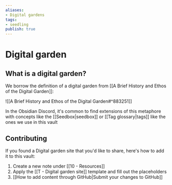 ```yaml
---
aliases:
- Digital gardens
tags:
- seedling
publish: true
---
```


# Digital garden

## What is a digital garden?

We borrow the definition of a digital garden from [[A Brief History and Ethos of the Digital Garden]]:

![[A Brief History and Ethos of the Digital Garden#^883251]]

In the Obsidian Discord, it's common to find extensions of this metaphore with concepts like the [[Seedbox|seedbox]] or [[Tag glossary|tags]] like the ones we use in this vault

## Contributing

If you found a Digital garden site that you'd like to share, here's how to add it to this vault:

1. Create a new note under [[10 - Resources]]
2. Apply the [[T - Digital garden site]] template and fill out the placeholders
3. [[How to add content through GitHub|Submit your changes to GitHub]]
